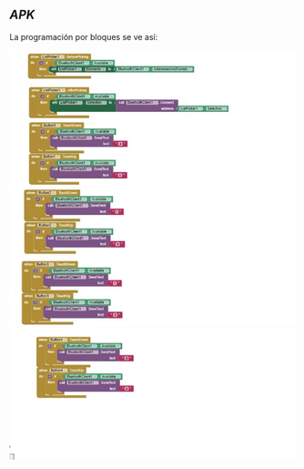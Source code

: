 ﻿## *APK*

La programación por bloques se ve así:

![Bloque1](/multimedia/Bloque1.jpeg)
![Bloque2](/multimedia/Bloque2.jpeg)
![Bloque3](/multimedia/Bloque3.jpeg)